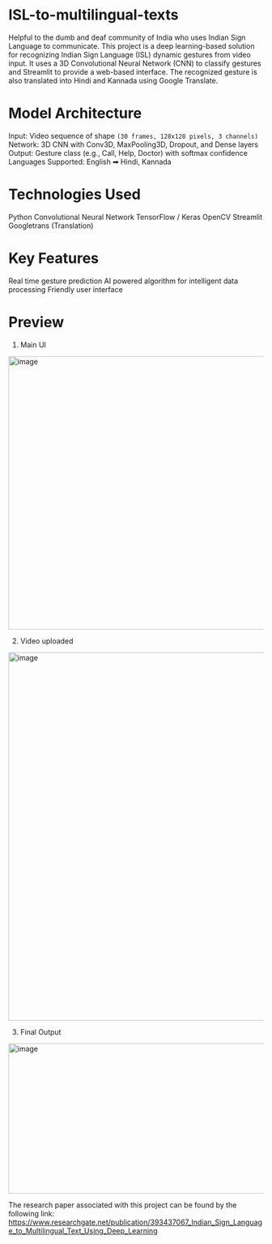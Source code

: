 # ISL-to-multilingual-texts
Helpful to the dumb and deaf community of India who uses Indian Sign Language to communicate.
This project is a deep learning-based solution for recognizing Indian Sign Language (ISL) dynamic gestures from video input. It uses a 3D Convolutional Neural Network (CNN) to classify gestures and Streamlit to provide a web-based interface. The recognized gesture is also translated into Hindi and Kannada using Google Translate.

# Model Architecture
Input: Video sequence of shape `(30 frames, 128x128 pixels, 3 channels)`
Network: 3D CNN with Conv3D, MaxPooling3D, Dropout, and Dense layers
Output: Gesture class (e.g., Call, Help, Doctor) with softmax confidence
Languages Supported: English ➡ Hindi, Kannada

# Technologies Used
Python
Convolutional Neural Network
TensorFlow / Keras
OpenCV
Streamlit
Googletrans (Translation)

# Key Features
Real time gesture prediction
AI powered algorithm for intelligent data processing
Friendly user interface

# Preview
1. Main UI
<img width="1239" height="539" alt="image" src="https://github.com/user-attachments/assets/e6cae22b-3165-43a1-a1a4-2773b2428bb7" />

2. Video uploaded 
<img width="946" height="726" alt="image" src="https://github.com/user-attachments/assets/5b32964e-ac73-49af-b2ec-9316261820d9" />

3. Final Output
<img width="918" height="296" alt="image" src="https://github.com/user-attachments/assets/6c6ebbb7-7aae-4ca6-9a0d-b2a9eeed9636" />

The research paper associated with this project can be found by the following link:
https://www.researchgate.net/publication/393437067_Indian_Sign_Language_to_Multilingual_Text_Using_Deep_Learning
